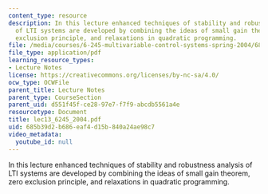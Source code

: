 ```yaml
---
content_type: resource
description: In this lecture enhanced techniques of stability and robustness analysis
  of LTI systems are developed by combining the ideas of small gain theorem, zero
  exclusion principle, and relaxations in quadratic programming.
file: /media/courses/6-245-multivariable-control-systems-spring-2004/685b39d2b686eaf4d15b840a24ae98c7_lec13_6245_2004.pdf
file_type: application/pdf
learning_resource_types:
- Lecture Notes
license: https://creativecommons.org/licenses/by-nc-sa/4.0/
ocw_type: OCWFile
parent_title: Lecture Notes
parent_type: CourseSection
parent_uid: d551f45f-ce28-97e7-f7f9-abcdb5561a4e
resourcetype: Document
title: lec13_6245_2004.pdf
uid: 685b39d2-b686-eaf4-d15b-840a24ae98c7
video_metadata:
  youtube_id: null
---
```

In this lecture enhanced techniques of stability and robustness analysis of LTI systems are developed by combining the ideas of small gain theorem, zero exclusion principle, and relaxations in quadratic programming.